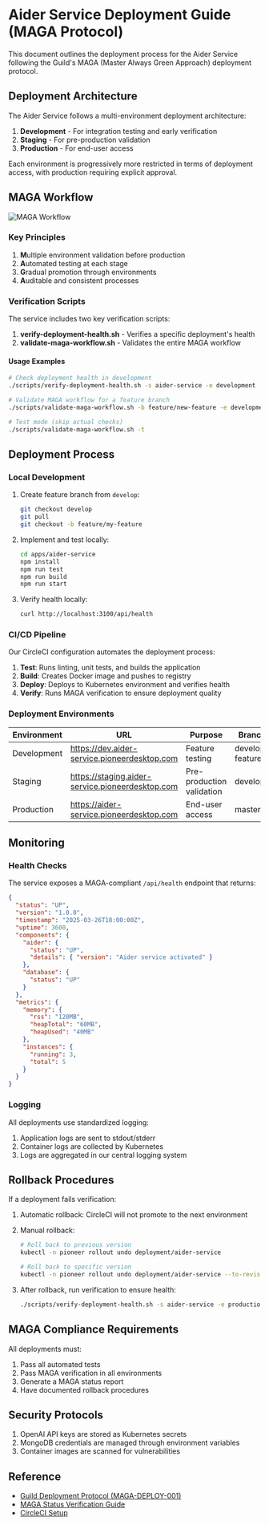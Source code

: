 # Aider Service Deployment Guide (MAGA Protocol)

This document outlines the deployment process for the Aider Service following the Guild's MAGA (Master Always Green Approach) deployment protocol.

## Deployment Architecture

The Aider Service follows a multi-environment deployment architecture:

1. **Development** - For integration testing and early verification
2. **Staging** - For pre-production validation
3. **Production** - For end-user access

Each environment is progressively more restricted in terms of deployment access, with production requiring explicit approval.

## MAGA Workflow

![MAGA Workflow](https://i.imgur.com/KJntgqi.png)

### Key Principles

1. **M**ultiple environment validation before production
2. **A**utomated testing at each stage
3. **G**radual promotion through environments
4. **A**uditable and consistent processes

### Verification Scripts

The service includes two key verification scripts:

1. **verify-deployment-health.sh** - Verifies a specific deployment's health
2. **validate-maga-workflow.sh** - Validates the entire MAGA workflow

#### Usage Examples

```bash
# Check deployment health in development
./scripts/verify-deployment-health.sh -s aider-service -e development

# Validate MAGA workflow for a feature branch
./scripts/validate-maga-workflow.sh -b feature/new-feature -e development -s aider-service

# Test mode (skip actual checks)
./scripts/validate-maga-workflow.sh -t
```

## Deployment Process

### Local Development

1. Create feature branch from `develop`:
   ```bash
   git checkout develop
   git pull
   git checkout -b feature/my-feature
   ```

2. Implement and test locally:
   ```bash
   cd apps/aider-service
   npm install
   npm run test
   npm run build
   npm run start
   ```

3. Verify health locally:
   ```bash
   curl http://localhost:3100/api/health
   ```

### CI/CD Pipeline

Our CircleCI configuration automates the deployment process:

1. **Test**: Runs linting, unit tests, and builds the application
2. **Build**: Creates Docker image and pushes to registry
3. **Deploy**: Deploys to Kubernetes environment and verifies health
4. **Verify**: Runs MAGA verification to ensure deployment quality

### Deployment Environments

| Environment | URL | Purpose | Branch |
|-------------|-----|---------|--------|
| Development | https://dev.aider-service.pioneerdesktop.com | Feature testing | develop, feature/* |
| Staging | https://staging.aider-service.pioneerdesktop.com | Pre-production validation | develop |
| Production | https://aider-service.pioneerdesktop.com | End-user access | master |

## Monitoring

### Health Checks

The service exposes a MAGA-compliant `/api/health` endpoint that returns:

```json
{
  "status": "UP",
  "version": "1.0.0",
  "timestamp": "2025-03-26T18:00:00Z",
  "uptime": 3600,
  "components": {
    "aider": {
      "status": "UP",
      "details": { "version": "Aider service activated" }
    },
    "database": {
      "status": "UP"
    }
  },
  "metrics": {
    "memory": {
      "rss": "120MB",
      "heapTotal": "60MB",
      "heapUsed": "40MB"
    },
    "instances": {
      "running": 3,
      "total": 5
    }
  }
}
```

### Logging

All deployments use standardized logging:

1. Application logs are sent to stdout/stderr
2. Container logs are collected by Kubernetes
3. Logs are aggregated in our central logging system

## Rollback Procedures

If a deployment fails verification:

1. Automatic rollback: CircleCI will not promote to the next environment
2. Manual rollback:
   ```bash
   # Roll back to previous version
   kubectl -n pioneer rollout undo deployment/aider-service
   
   # Roll back to specific version
   kubectl -n pioneer rollout undo deployment/aider-service --to-revision=2
   ```

3. After rollback, run verification to ensure health:
   ```bash
   ./scripts/verify-deployment-health.sh -s aider-service -e production
   ```

## MAGA Compliance Requirements

All deployments must:

1. Pass all automated tests
2. Pass MAGA verification in all environments
3. Generate a MAGA status report
4. Have documented rollback procedures

## Security Protocols

1. OpenAI API keys are stored as Kubernetes secrets
2. MongoDB credentials are managed through environment variables
3. Container images are scanned for vulnerabilities

## Reference

- [Guild Deployment Protocol (MAGA-DEPLOY-001)](/docs/guild/DEPLOYMENT_PROTOCOL.md)
- [MAGA Status Verification Guide](/docs/deployment/rules/MAGA_STATUS_VERIFICATION.md)
- [CircleCI Setup](/docs/deployment/circleci-setup.md)
